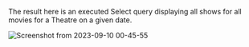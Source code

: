 The result here is an executed Select query displaying all shows for all movies for a Theatre on a given date.

![Screenshot from 2023-09-10 00-45-55](https://github.com/aniket0599/aniket-backend-projects/assets/56698924/1122176d-8e23-48bb-9d2b-a0a031dce07f)

